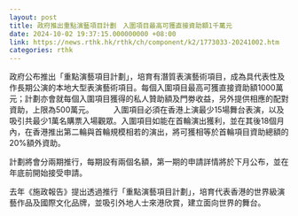 ```yaml
---
layout: post
title: 政府推出重點演藝項目計劃　入圍項目最高可獲直接資助額1千萬元
date: 2024-10-02 19:37:15.000000000 +08:00
link: https://news.rthk.hk/rthk/ch/component/k2/1773033-20241002.htm
categories: rthk
---
```


政府公布推出「重點演藝項目計劃」，培育有潛質表演藝術項目，成為具代表性及作長期公演的本地大型表演藝術項目。每個入圍項目最高可獲直接資助額1000萬元；計劃亦會就每個入圍項目獲得的私人贊助額及門劵收益，另外提供相應的配對資助，上限為500萬元。
　　 
入圍項目必須在香港上演最少15場舞台表演，以及吸引共最少1萬名購票入場觀眾。入圍項目如能在首輪演出獲利，並在其後18個月內，在香港推出第二輪與首輪規模相若的演出，將可獲相等於首輪項目資助總額的20%額外資助。

計劃將會分兩期推行，每期設有兩個名額，第一期的申請詳情將於下月公布，並在年底前開始接受申請。

去年《施政報告》提出透過推行「重點演藝項目計劃」，培育代表香港的世界級演藝作品及國際文化品牌，並吸引外地人士來港欣賞，建立面向世界的舞台。

